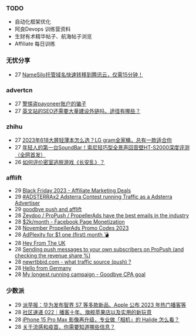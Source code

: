 ### TODO
-  自动化框架优化
-  阿良Devops 训练营资料
-  生财有术精华帖子、航海帖子浏览
-  Affiliate 每日训练

### 无忧分享
<!-- ruyo:START -->
-  27 [NameSilo托管域名快速转移到腾讯云，仅需15分钟！](https://51.ruyo.net/18548.html)<!-- ruyo:END -->

### advertcn
<!-- advertcn:START -->
-  27 [警惕盗payoneer账户的骗子](https://www.advertcn.com/forum.php?mod=viewthread&tid=113097)
-  27 [英文站的SEO还需要大量建设外链吗，途径有哪些？](https://www.advertcn.com/forum.php?mod=viewthread&tid=113096)<!-- advertcn:END -->

### zhihu
<!-- zhihu:START -->
-  27 [2023年618大屏轻薄本怎么选？LG gram全家桶，总有一款适合你](http://zhuanlan.zhihu.com/p/632641888?utm_campaign=rss&utm_medium=rss&utm_source=rss&utm_content=title)
-  27 [年轻人的第一台SoundBar！索尼轻巧型全景声回音壁HT-S2000深度评测（全网首发）](http://zhuanlan.zhihu.com/p/630990296?utm_campaign=rss&utm_medium=rss&utm_source=rss&utm_content=title)
-  26 [如何评价密室逃脱游戏《长安乱》？](http://www.zhihu.com/question/563950552/answer/3045961312?utm_campaign=rss&utm_medium=rss&utm_source=rss&utm_content=title)<!-- zhihu:END -->

### afflift
<!-- afflift:START -->
-  29 [Black Friday 2023 - Affiliate Marketing Deals](https://afflift.com/f/threads/black-friday-2023-affiliate-marketing-deals.12085/)
-  29 [#ADSTERRAx2 Adsterra Contest running Traffic as a Adsterra Advertiser](https://afflift.com/f/threads/adsterrax2-adsterra-contest-running-traffic-as-a-adsterra-advertiser.12135/)
-  29 [goodbye push and afflift](https://afflift.com/f/threads/goodbye-push-and-afflift.12134/)
-  28 [Zeydoo / ProPush / PropellerAds have the best emails in the industry](https://afflift.com/f/threads/zeydoo-propush-propellerads-have-the-best-emails-in-the-industry.12131/)
-  28 [$2k/month - Facebook Page Monetization](https://afflift.com/f/threads/2k-month-facebook-page-monetization.10637/)
-  28 [November PropellerAds Promo Codes 2023](https://afflift.com/f/threads/november-propellerads-promo-codes-2023.11924/)
-  28 [AdPlexity for $1 one &lpar;first&rpar; month 💣](https://afflift.com/f/threads/adplexity-for-1-one-first-month-%F0%9F%92%A3.12079/)
-  28 [Hey From The UK](https://afflift.com/f/threads/hey-from-the-uk.12127/)
-  28 [Sending push messages to your own subscribers on ProPush &lpar;and checking the revenue share %&rpar;](https://afflift.com/f/threads/sending-push-messages-to-your-own-subscribers-on-propush-and-checking-the-revenue-share.10040/)
-  28 [newrtbbid.com - what traffic source &lpar;push&rpar; ?](https://afflift.com/f/threads/newrtbbid-com-what-traffic-source-push.12104/)
-  28 [Hello from Germany](https://afflift.com/f/threads/hello-from-germany.12091/)
-  28 [My longest running campaign - Goodbye CPA goal](https://afflift.com/f/threads/my-longest-running-campaign-goodbye-cpa-goal.11839/)<!-- afflift:END -->

### 少数派
<!-- sspai:START -->
-  29 [派早报：华为发布智界 S7 等多款新品、Apple 公布 2023 年热门播客等](https://sspai.com/post/84706)
-  28 [社区速递 022｜播客十年、旗舰苹果店以及实用的新玩意](https://sspai.com/post/84689)
-  28 [iPhone 15 Pro Max 影像再升级，专业做「相机」的 Halide 怎么看？](https://sspai.com/post/84632)
-  28 [关于流感和疫苗，你需要知道哪些信息？](https://sspai.com/post/76945)<!-- sspai:END -->
